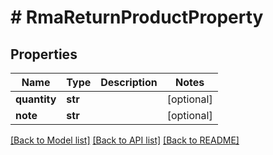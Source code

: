 # # RmaReturnProductProperty


## Properties 


Name | Type | Description | Notes
------------ | ------------- | ------------- | -------------
**quantity**| **str** |   | [optional]
**note**| **str** |   | [optional]


[[Back to Model list]](../../README.md#models) [[Back to API list]](../../README.md#endpoints) [[Back to README]](../../README.md)

